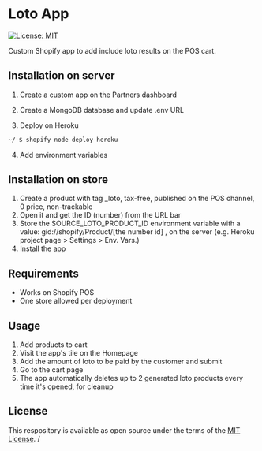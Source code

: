 # Loto App

[![License: MIT](https://img.shields.io/badge/License-MIT-green.svg)](LICENSE.md)

Custom Shopify app to add include loto results on the POS cart.

## Installation on server

1. Create a custom app on the Partners dashboard

2. Create a MongoDB database and update .env URL

3. Deploy on Heroku

```sh
~/ $ shopify node deploy heroku
```

4. Add environment variables

## Installation on store

1. Create a product with tag \_loto, tax-free, published on the POS channel, 0 price, non-trackable
2. Open it and get the ID (number) from the URL bar
3. Store the SOURCE_LOTO_PRODUCT_ID environment variable with a value: gid://shopify/Product/[the number id] , on the server (e.g. Heroku project page > Settings > Env. Vars.)
4. Install the app

## Requirements

-   Works on Shopify POS
-   One store allowed per deployment

## Usage

1. Add products to cart
2. Visit the app's tile on the Homepage
3. Add the amount of loto to be paid by the customer and submit
4. Go to the cart page
5. The app automatically deletes up to 2 generated loto products every time it's opened, for cleanup

## License

This respository is available as open source under the terms of the [MIT License](https://opensource.org/licenses/MIT).
/
